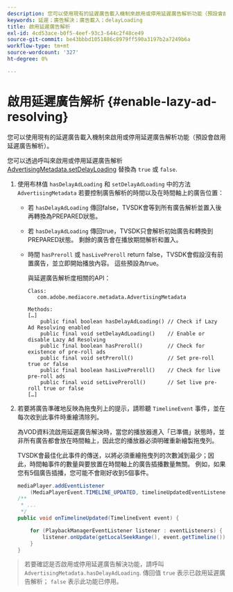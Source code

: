 ```yaml
---
description: 您可以使用現有的延遲廣告載入機制來啟用或停用延遲廣告解析功能（預設會啟用延遲廣告解析）。
keywords: 延遲；廣告解決；廣告載入；delayLoading
title: 啟用延遲廣告解析
exl-id: 4cd53ace-b0f5-4eef-93c3-644c2f48ce49
source-git-commit: be43bbbd1051886c8979ff590a3197b2a7249b6a
workflow-type: tm+mt
source-wordcount: '327'
ht-degree: 0%

---
```


# 啟用延遲廣告解析 {#enable-lazy-ad-resolving}

您可以使用現有的延遲廣告載入機制來啟用或停用延遲廣告解析功能（預設會啟用延遲廣告解析）。

您可以透過呼叫來啟用或停用延遲廣告解析 [AdvertisingMetadata.setDelayLoading](https://help.adobe.com/en_US/primetime/api/psdk/javadoc_2.4/com/adobe/mediacore/metadata/AdvertisingMetadata.html#setDelayAdLoading-boolean-) 替換為 `true` 或 `false`.

1. 使用布林值 `hasDelayAdLoading` 和 `setDelayAdLoading` 中的方法 `AdvertisingMetadata` 若要控制廣告解析的時間以及在時間軸上的廣告位置：

   * 若 `hasDelayAdLoading` 傳回false，TVSDK會等到所有廣告解析並置入後再轉換為PREPARED狀態。
   * 若 `hasDelayAdLoading` 傳回true，TVSDK只會解析初始廣告和轉換到PREPARED狀態。 剩餘的廣告會在播放期間解析和置入。
   * 時間 `hasPreroll` 或 `hasLivePreroll` return false，TVSDK會假設沒有前置廣告，並立即開始播放內容。 這些預設為true。

      與延遲廣告解析度相關的API：

      ```
      Class: 
         com.adobe.mediacore.metadata.AdvertisingMetadata 
      
      Methods: 
      […] 
          public final boolean hasDelayAdLoading() // Check if Lazy Ad Resolving enabled 
          public final void setDelayAdLoading()    // Enable or disable Lazy Ad Resolving 
          public final boolean hasPreroll()        // Check for existence of pre-roll ads 
          public final void setPreroll()           // Set pre-roll true or false 
          public final boolean hasLivePreroll()    // Check for live pre-roll ads 
          public final void setLivePreroll()       // Set live pre-roll true or false 
      […]
      ```

1. 若要將廣告準確地反映為拖曳列上的提示，請聆聽 `TimelineEvent` 事件，並在每次收到此事件時重繪清除列。

   為VOD資料流啟用延遲廣告解決時，當您的播放器進入「已準備」狀態時，並非所有廣告都會放在時間軸上，因此您的播放器必須明確重新繪製拖曳列。

   TVSDK會最佳化此事件的傳送，以將必須重繪拖曳列的次數減到最少；因此，時間軸事件的數量與要放置在時間軸上的廣告插播數量無關。 例如，如果您有5個廣告插播，您可能不會剛好收到5個事件。

   ```java
   mediaPlayer.addEventListener 
       (MediaPlayerEvent.TIMELINE_UPDATED, timelineUpdatedEventListener); 
   /** 
    * ... 
    */ 
   public void onTimelineUpdated(TimelineEvent event) { 
   
       for (PlaybackManagerEventListener listener : eventListeners) { 
           listener.onUpdate(getLocalSeekRange(), event.getTimeline()); 
       } 
   } 
   ```

>若要確認是否啟用或停用延遲廣告解決功能，請呼叫 `AdvertisingMetadata.hasDelayAdLoading`. 傳回值 `true` 表示已啟用延遲廣告解析； `false` 表示此功能已停用。
